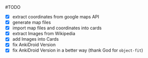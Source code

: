 #TODO

- [x] extract coordinates from google maps API
- [x] generate map files
- [x] import map files and coordinates into cards
- [x] extract Images from Wikipedia
- [x] add Images into Cards
- [x] fix AnkiDroid Version
- [x] fix AnkiDroid Version in a better way (thank God for `object-fit`)
